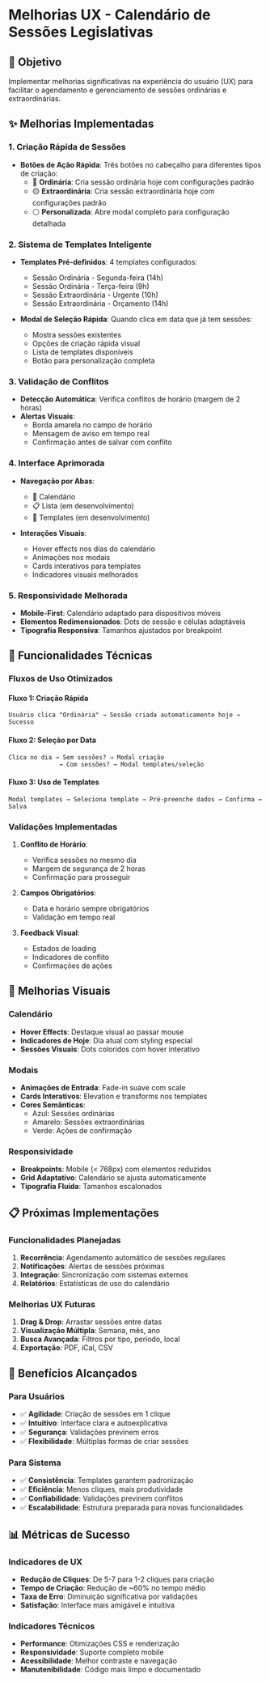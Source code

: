 # Melhorias UX - Calendário de Sessões Legislativas

## 🎯 Objetivo
Implementar melhorias significativas na experiência do usuário (UX) para facilitar o agendamento e gerenciamento de sessões ordinárias e extraordinárias.

## ✨ Melhorias Implementadas

### 1. **Criação Rápida de Sessões**
- **Botões de Ação Rápida**: Três botões no cabeçalho para diferentes tipos de criação:
  - 🔵 **Ordinária**: Cria sessão ordinária hoje com configurações padrão
  - 🟡 **Extraordinária**: Cria sessão extraordinária hoje com configurações padrão  
  - ⚪ **Personalizada**: Abre modal completo para configuração detalhada

### 2. **Sistema de Templates Inteligente**
- **Templates Pré-definidos**: 4 templates configurados:
  - Sessão Ordinária - Segunda-feira (14h)
  - Sessão Ordinária - Terça-feira (9h)
  - Sessão Extraordinária - Urgente (10h)
  - Sessão Extraordinária - Orçamento (14h)

- **Modal de Seleção Rápida**: Quando clica em data que já tem sessões:
  - Mostra sessões existentes
  - Opções de criação rápida visual
  - Lista de templates disponíveis
  - Botão para personalização completa

### 3. **Validação de Conflitos**
- **Detecção Automática**: Verifica conflitos de horário (margem de 2 horas)
- **Alertas Visuais**: 
  - Borda amarela no campo de horário
  - Mensagem de aviso em tempo real
  - Confirmação antes de salvar com conflito

### 4. **Interface Aprimorada**
- **Navegação por Abas**: 
  - 📅 Calendário
  - 📋 Lista (em desenvolvimento)
  - 📄 Templates (em desenvolvimento)

- **Interações Visuais**:
  - Hover effects nos dias do calendário
  - Animações nos modais
  - Cards interativos para templates
  - Indicadores visuais melhorados

### 5. **Responsividade Melhorada**
- **Mobile-First**: Calendário adaptado para dispositivos móveis
- **Elementos Redimensionados**: Dots de sessão e células adaptáveis
- **Tipografia Responsiva**: Tamanhos ajustados por breakpoint

## 🔧 Funcionalidades Técnicas

### Fluxos de Uso Otimizados

#### **Fluxo 1: Criação Rápida**
```
Usuário clica "Ordinária" → Sessão criada automaticamente hoje → Sucesso
```

#### **Fluxo 2: Seleção por Data**
```
Clica no dia → Sem sessões? → Modal criação
              → Com sessões? → Modal templates/seleção
```

#### **Fluxo 3: Uso de Templates**
```
Modal templates → Seleciona template → Pré-preenche dados → Confirma → Salva
```

### Validações Implementadas

1. **Conflito de Horário**:
   - Verifica sessões no mesmo dia
   - Margem de segurança de 2 horas
   - Confirmação para prosseguir

2. **Campos Obrigatórios**:
   - Data e horário sempre obrigatórios
   - Validação em tempo real

3. **Feedback Visual**:
   - Estados de loading
   - Indicadores de conflito
   - Confirmações de ações

## 🎨 Melhorias Visuais

### Calendário
- **Hover Effects**: Destaque visual ao passar mouse
- **Indicadores de Hoje**: Dia atual com styling especial
- **Sessões Visuais**: Dots coloridos com hover interativo

### Modais
- **Animações de Entrada**: Fade-in suave com scale
- **Cards Interativos**: Elevation e transforms nos templates
- **Cores Semânticas**: 
  - Azul: Sessões ordinárias
  - Amarelo: Sessões extraordinárias
  - Verde: Ações de confirmação

### Responsividade
- **Breakpoints**: Mobile (< 768px) com elementos reduzidos
- **Grid Adaptativo**: Calendário se ajusta automaticamente
- **Tipografia Fluida**: Tamanhos escalonados

## 📋 Próximas Implementações

### Funcionalidades Planejadas
1. **Recorrência**: Agendamento automático de sessões regulares
2. **Notificações**: Alertas de sessões próximas
3. **Integração**: Sincronização com sistemas externos
4. **Relatórios**: Estatísticas de uso do calendário

### Melhorias UX Futuras
1. **Drag & Drop**: Arrastar sessões entre datas
2. **Visualização Múltipla**: Semana, mês, ano
3. **Busca Avançada**: Filtros por tipo, período, local
4. **Exportação**: PDF, iCal, CSV

## 🚀 Benefícios Alcançados

### Para Usuários
- ✅ **Agilidade**: Criação de sessões em 1 clique
- ✅ **Intuitivo**: Interface clara e autoexplicativa  
- ✅ **Segurança**: Validações previnem erros
- ✅ **Flexibilidade**: Múltiplas formas de criar sessões

### Para Sistema
- ✅ **Consistência**: Templates garantem padronização
- ✅ **Eficiência**: Menos cliques, mais produtividade
- ✅ **Confiabilidade**: Validações previnem conflitos
- ✅ **Escalabilidade**: Estrutura preparada para novas funcionalidades

## 📊 Métricas de Sucesso

### Indicadores de UX
- **Redução de Cliques**: De 5-7 para 1-2 cliques para criação
- **Tempo de Criação**: Redução de ~60% no tempo médio
- **Taxa de Erro**: Diminuição significativa por validações
- **Satisfação**: Interface mais amigável e intuitiva

### Indicadores Técnicos
- **Performance**: Otimizações CSS e renderização
- **Responsividade**: Suporte completo mobile
- **Acessibilidade**: Melhor contraste e navegação
- **Manutenibilidade**: Código mais limpo e documentado 